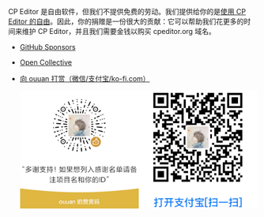 CP Editor 是自由软件，但我们不提供免费的劳动。我们提供给你的是[使用 CP Editor 的自由](https://www.gnu.org/philosophy/free-sw.html)。因此，你的捐赠是一份很大的贡献：它可以帮助我们花更多的时间来维护 CP Editor，并且我们需要金钱以购买 cpeditor.org 域名。

-   [GitHub Sponsors](https://github.com/sponsors/cpeditor)

-   [Open Collective](https://opencollective.com/cpeditor)

-   [向 ouuan 打赏（微信/支付宝/ko-fi.com）](https://ouuan.moe/sponsor?utm_source=cpeditor)

    ![微信或支付宝](resources/donate/ouuan-wechat-and-alipay.png)
